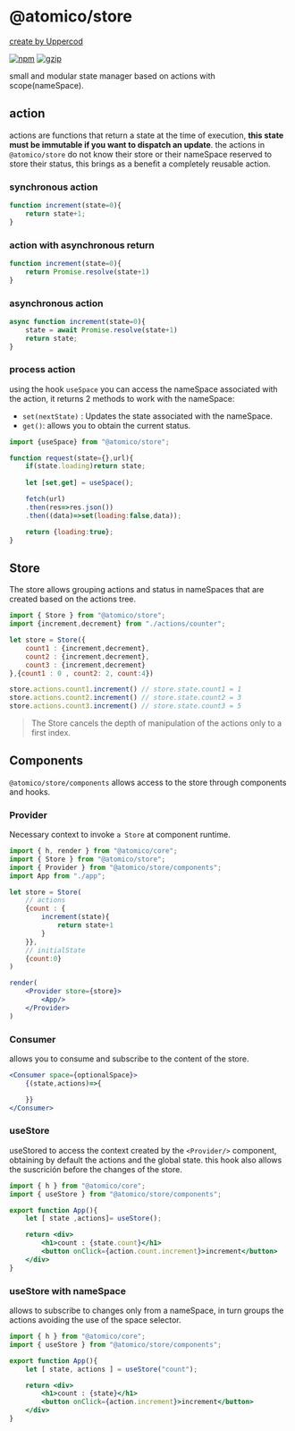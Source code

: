 # @atomico/store

[create by Uppercod](https://github.com/uppercod)

[![npm](https://badgen.net/npm/v/@atomico/store)](http://npmjs.com/@atomico/store)
[![gzip](https://badgen.net/bundlephobia/minzip/@atomico/store)](https://bundlephobia.com/result?p=@atomico/store)

small and modular state manager based on actions with scope(nameSpace).



## action

actions are functions that return a state at the time of execution, **this state must be immutable if you want to dispatch an update**. the actions in `@atomico/store` do not know their store or their nameSpace reserved to store their status, this brings as a benefit a completely reusable action.

### synchronous action

```js
function increment(state=0){
    return state+1;
}
```

### action with asynchronous return

```js
function increment(state=0){
    return Promise.resolve(state+1)
}
```


### asynchronous action

```js
async function increment(state=0){
    state = await Promise.resolve(state+1)
    return state;
}
```

### process action

using the hook `useSpace` you can access the nameSpace associated with the action, it returns 2 methods to work with the nameSpace:


* `set(nextState)` : Updates the state associated with the nameSpace.
* `get()`: allows you to obtain the current status.

```js
import {useSpace} from "@atomico/store";

function request(state={},url){
    if(state.loading)return state;
    
    let [set,get] = useSpace();

    fetch(url)
    .then(res=>res.json())
    .then((data)=>set(loading:false,data));

    return {loading:true};
}
```

## Store

The store allows grouping actions and status in nameSpaces that are created based on the actions tree.

```js
import { Store } from "@atomico/store";
import {increment,decrement} from "./actions/counter";

let store = Store({
    count1 : {increment,decrement},
    count2 : {increment,decrement},
    count3 : {increment,decrement}
},{count1 : 0 , count2: 2, count:4})

store.actions.count1.increment() // store.state.count1 = 1
store.actions.count2.increment() // store.state.count2 = 3
store.actions.count3.increment() // store.state.count3 = 5
```

>  The Store cancels the depth of manipulation of the actions only to a first index.

## Components

`@atomico/store/components` allows access to the store through components and hooks.

### Provider

Necessary context to invoke `a Store` at component runtime.

```jsx
import { h, render } from "@atomico/core";
import { Store } from "@atomico/store";
import { Provider } from "@atomico/store/components";
import App from "./app";

let store = Store(
    // actions
    {count : {
        increment(state){
            return state+1
        }
    }},
    // initialState
    {count:0}
)

render(
    <Provider store={store}>
        <App/>
    </Provider>
)
```

### Consumer

allows you to consume and subscribe to the content of the store.

```jsx
<Consumer space={optionalSpace}>
    {(state,actions)=>{

    }}
</Consumer>
```

### useStore

useStored to access the context created by the `<Provider/>` component, obtaining by default the actions and the global state. this hook also allows the suscrición before the changes of the store.

```jsx
import { h } from "@atomico/core";
import { useStore } from "@atomico/store/components";

export function App(){
    let [ state ,actions]= useStore();

    return <div>
        <h1>count : {state.count}</h1>
        <button onClick={action.count.increment}>increment</button>  
    </div>
}
```

### useStore with nameSpace

allows to subscribe to changes only from a nameSpace, in turn groups the actions avoiding the use of the space selector.

```jsx
import { h } from "@atomico/core";
import { useStore } from "@atomico/store/components";

export function App(){
    let [ state, actions ] = useStore("count");

    return <div>
        <h1>count : {state}</h1>
        <button onClick={action.increment}>increment</button>  
    </div>
}
```
